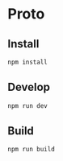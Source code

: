 # Proto

## Install

```bash
npm install
```

## Develop

```bash
npm run dev
```

## Build

```bash
npm run build
```
